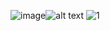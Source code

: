 ![image](https://github.com/xenob8/archerBot/assets/90275969/2d162285-27fb-4d1e-bc78-aa83f9a4b9a1)![alt text](https://imgur.com/HGEzTOv)
![1](https://github.com/xenob8/archerBot/assets/90275969/1ba828c3-cc89-44fd-961b-f3409fdb2d7f)

